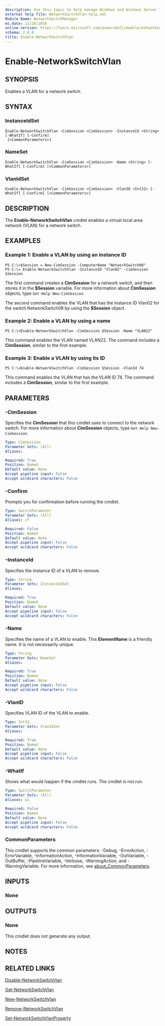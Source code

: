 ```yaml
---
description: Use this topic to help manage Windows and Windows Server technologies with Windows PowerShell.
external help file: NetworkSwitchVlan-help.xml
Module Name: NetworkSwitchManager
ms.date: 12/20/2016
online version: https://learn.microsoft.com/powershell/module/networkswitchmanager/enable-networkswitchvlan?view=windowsserver2016-ps&wt.mc_id=ps-gethelp
schema: 2.0.0
title: Enable-NetworkSwitchVlan
---
```


# Enable-NetworkSwitchVlan

## SYNOPSIS
Enables a VLAN for a network switch.

## SYNTAX

### InstanceIdSet
```
Enable-NetworkSwitchVlan -CimSession <CimSession> -InstanceId <String> [-WhatIf] [-Confirm]
 [<CommonParameters>]
```

### NameSet
```
Enable-NetworkSwitchVlan -CimSession <CimSession> -Name <String> [-WhatIf] [-Confirm] [<CommonParameters>]
```

### VlanIdSet
```
Enable-NetworkSwitchVlan -CimSession <CimSession> -VlanID <Int32> [-WhatIf] [-Confirm] [<CommonParameters>]
```

## DESCRIPTION
The **Enable-NetworkSwitchVlan** cmdlet enables a virtual local area network (VLAN) for a network switch.

## EXAMPLES

### Example 1: Enable a VLAN by using an instance ID
```
PS C:\>$Session = New-CimSession -ComputerName "NetworkSwitch08"
PS C:\> Enable-NetworkSwitchVlan -InstanceID "Vlan02" -CimSession $Session
```

The first command creates a **CimSession** for a network switch, and then stores it in the **$Session** variable.
For more information about **CimSession** objects, type `Get-Help New-CimSession`.

The second command enables the VLAN that has the instance ID Vlan02 for the switch NetworkSwitch08 by using the **$Session** object.

### Example 2: Enable a VLAN by using a name
```
PS C:\>Enable-NetworkSwitchVlan -CimSession $Session -Name "VLAN22"
```

This command enables the VLAN named VLAN22.
The command includes a **CimSession**, similar to the first example.

### Example 3: Enable a VLAN by using its ID
```
PS C:\>Enable-NetworkSwitchVlan -CimSession $Session -VlanId 74
```

This command enables the VLAN that has the VLAN ID 74.
The command includes a **CimSession**, similar to the first example.

## PARAMETERS

### -CimSession
Specifies the **CimSession** that this cmdlet uses to connect to the network switch.
For more information about **CimSession** objects, type `Get-Help New-CimSession`.

```yaml
Type: CimSession
Parameter Sets: (All)
Aliases: 

Required: True
Position: Named
Default value: None
Accept pipeline input: False
Accept wildcard characters: False
```

### -Confirm
Prompts you for confirmation before running the cmdlet.

```yaml
Type: SwitchParameter
Parameter Sets: (All)
Aliases: cf

Required: False
Position: Named
Default value: None
Accept pipeline input: False
Accept wildcard characters: False
```

### -InstanceId
Specifies the instance ID of a VLAN to remove.

```yaml
Type: String
Parameter Sets: InstanceIdSet
Aliases: 

Required: True
Position: Named
Default value: None
Accept pipeline input: False
Accept wildcard characters: False
```

### -Name
Specifies the name of a VLAN to enable.
This **ElementName** is a friendly name.
It is not necessarily unique.

```yaml
Type: String
Parameter Sets: NameSet
Aliases: 

Required: True
Position: Named
Default value: None
Accept pipeline input: False
Accept wildcard characters: False
```

### -VlanID
Specifies VLAN ID of the VLAN to enable.

```yaml
Type: Int32
Parameter Sets: VlanIdSet
Aliases: 

Required: True
Position: Named
Default value: None
Accept pipeline input: False
Accept wildcard characters: False
```

### -WhatIf
Shows what would happen if the cmdlet runs. The cmdlet is not run.

```yaml
Type: SwitchParameter
Parameter Sets: (All)
Aliases: wi

Required: False
Position: Named
Default value: None
Accept pipeline input: False
Accept wildcard characters: False
```

### CommonParameters
This cmdlet supports the common parameters: -Debug, -ErrorAction, -ErrorVariable, -InformationAction, -InformationVariable, -OutVariable, -OutBuffer, -PipelineVariable, -Verbose, -WarningAction, and -WarningVariable. For more information, see [about_CommonParameters](https://go.microsoft.com/fwlink/?LinkID=113216).

## INPUTS

### None

## OUTPUTS

### None
This cmdlet does not generate any output.

## NOTES

## RELATED LINKS

[Disable-NetworkSwitchVlan](./Disable-NetworkSwitchVlan.md)

[Get-NetworkSwitchVlan](./Get-NetworkSwitchVlan.md)

[New-NetworkSwitchVlan](./New-NetworkSwitchVlan.md)

[Remove-NetworkSwitchVlan](./Remove-NetworkSwitchVlan.md)

[Set-NetworkSwitchVlanProperty](./Set-NetworkSwitchVlanProperty.md)

